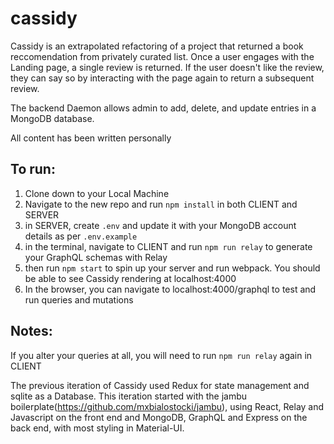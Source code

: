 # cassidy
Cassidy is an extrapolated refactoring of a project that returned a book reccomendation from privately curated list. Once a user engages with the Landing page, a single review is returned. If the user doesn't like the review, they can say so by interacting with the page again to return a subsequent review. 

The backend Daemon allows admin to add, delete, and update entries in a MongoDB database.

All content has been written personally

## To run:
1. Clone down to your Local Machine
2. Navigate to the new repo and run `npm install` in both CLIENT and SERVER
2. in SERVER, create `.env` and update it with your MongoDB account details as per `.env.example`
3. in the terminal, navigate to CLIENT and run `npm run relay` to generate your GraphQL schemas with Relay
4. then run `npm start` to spin up your server and run webpack. You should be able to see Cassidy rendering at localhost:4000
5. In the browser, you can navigate to localhost:4000/graphql to test and run queries and mutations

## Notes:
If you alter your queries at all, you will need to run `npm run relay` again in CLIENT

The previous iteration of Cassidy used Redux for state management and sqlite as a Database. This iteration started with the jambu boilerplate(https://github.com/mxbialostocki/jambu), using React, Relay and Javascript on the front end and MongoDB, GraphQL and Express on the back end, with most styling in Material-UI.